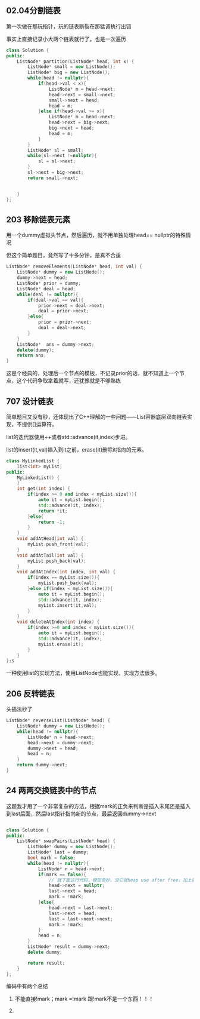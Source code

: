 ## 02.04分割链表

第一次做在那玩指针，玩的链表断裂在那猛调执行出错

事实上直接记录小大两个链表就行了，也是一次遍历

```cpp
class Solution {
public:
    ListNode* partition(ListNode* head, int x) {
        ListNode* small = new ListNode();
        ListNode* big = new ListNode();
        while(head != nullptr){
            if(head->val < x){
                ListNode* m = head->next;
                head->next = small->next;
                small->next = head;
                head = m;
            }else if(head->val >= x){
                ListNode* m = head->next;
                head->next = big->next;
                big->next = head;
                head = m;
            }
        }
        ListNode* sl = small;
        while(sl->next !=nullptr){
            sl = sl->next;
        }
        sl->next = big->next;
        return small->next;


    }
};

```


## 203 移除链表元素

用一个dummy虚拟头节点，然后遍历，就不用单独处理head== nullptr的特殊情况

但这个简单题目，竟然写了十多分钟，是真不合适

```CPP
ListNode* removeElements(ListNode* head, int val) {
    ListNode* dummy = new ListNode();
    dummy->next = head;
    ListNode* prior = dummy;
    ListNode* deal = head;
    while(deal != nullptr){
        if(deal->val == val){
            prior->next = deal->next;
            deal = prior->next;
        }else{
            prior = prior->next;
            deal = deal->next;
        }
    }
    ListNode*  ans = dummy->next;
    delete(dummy);
    return ans;
}
```
这是个经典的，处理后一个节点的模板，不记录prior的话，就不知道上一个节点，这个代码争取拿着就写，还犹豫就是不够熟练


## 707 设计链表

简单题目又没有秒，还体现出了C++理解的一些问题——List容器底层双向链表实现，不提供[]运算符。

list的迭代器使用++或者std::advance(it,index)步进。

list的insert(it,val)插入到it之前，erase(it)删除it指向的元素。

```CPP
class MyLinkedList {
    list<int> myList;
public:
    MyLinkedList() {  
    }
    int get(int index) {
        if(index >= 0 and index < myList.size()){
            auto it = myList.begin();
            std::advance(it, index);
            return *it;
        }else{
            return -1;
        }
    }
    void addAtHead(int val) {
        myList.push_front(val);
    }
    void addAtTail(int val) {
        myList.push_back(val);
    }
    void addAtIndex(int index, int val) {
        if(index == myList.size()){
            myList.push_back(val);
        }else if(index < myList.size()){
            auto it = myList.begin();
            std::advance(it, index);
            myList.insert(it,val);
        }
    }
    void deleteAtIndex(int index) {
        if(index >=0 and index < myList.size()){
            auto it = myList.begin();
            std::advance(it, index);
            myList.erase(it);
        }
    }
};s
```
一种使用list的实现方法，使用ListNode也能实现，实现方法很多。

## 206 反转链表

头插法秒了

```CPP
ListNode* reverseList(ListNode* head) {
    ListNode* dummy = new ListNode();
    while(head != nullptr){
        ListNode* n = head->next;
        head->next = dummy->next;
        dummy->next = head;
        head = n;
    }
    return dummy->next;
}
```

## 24 两两交换链表中的节点

这题我才用了一个非常复杂的方法，根据mark的正负来判断是插入末尾还是插入到last后面，然后last指针指向新的节点，最后返回dummy->next

```CPP

class Solution {
public:
    ListNode* swapPairs(ListNode* head) {
        ListNode* dummy = new ListNode();
        ListNode* last = dummy;
        bool mark = false;
        while(head != nullptr){
            ListNode* n = head->next;
            if(mark == false){
                // 就下面这行代码，模型奇妙，没它就heap use after free，加上就通过，有空调试一下加深印象
                head->next = nullptr;
                last->next = head;
                mark = !mark;
            }else{
                head->next = last->next;
                last->next = head;
                last = last->next->next;
                mark = !mark;
            }
            head = n;
        }
        ListNode* result = dummy->next;
        delete dummy;

        return result;
    }
};
```
编码中有两个总结

1. 不能直接!mark；mark =!mark 跟!mark不是一个东西！！！

2. 

